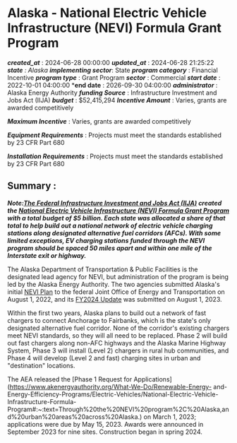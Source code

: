 # Alaska - National Electric Vehicle Infrastructure (NEVI) Formula Grant Program 
 ***created_at*** : 2024-06-28 00:00:00 
 ***updated_at*** : 2024-06-28 21:25:22 
 ***state** : Alaska 
 **implementing sector***: State 
 ***program category*** : Financial Incentive 
 ***program type*** : Grant Program 
 ***sector*** : Commercial 
 ***start date*** : 2022-10-01 04:00:00 
 ***end date** : 2026-09-30 04:00:00 
 ***administrator*** : Alaska Energy Authority 
 ***funding Source*** : Infrastructure Investment and Jobs Act (IIJA) 
 ***budget*** : $52,415,294 
 ***Incentive Amount*** : Varies, grants are awarded competitively

 
 ***Maximum Incentive*** : Varies, grants are awarded competitively

 
 ***Equipment Requirements*** : Projects must meet the standards established by 23 CFR Part 680

 
 ***Installation Requirements*** : Projects must meet the standards established by 23 CFR Part 680

 
 ## Summary : 
 **_Note:[The Federal Infrastructure Investment and Jobs Act
(IIJA)](https://www.congress.gov/117/plaws/publ58/PLAW-117publ58.pdf#page=993)
created the [National Electric Vehicle Infrastructure (NEVI) Formula Grant
Program](https://www.fhwa.dot.gov/environment/nevi/) with a total budget of $5
billion. Each state was allocated a share of that total to help build out a
national network of electric vehicle charging stations along designated
alternative fuel corridors (AFCs). With some limited exceptions, EV charging
stations funded through the NEVI program should be spaced 50 miles apart and
within one mile of the Interstate exit or highway._**

The Alaska Department of Transportation & Public Facilities is the designated
lead agency for NEVI, but administration of the program is being led by the
Alaska Energy Authority. The two agencies submitted Alaska's initial [NEVI
Plan](https://www.akenergyauthority.org/Portals/0/Electric%20Vehicles/2022.07.29%20State%20of%20Alaska%20NEVI%20Plan%20\(Final\).pdf?ver=2022-06-29-152835-320)
to the federal Joint Office of Energy and Transportation on August 1, 2022,
and its [FY2024
Update](https://www.akenergyauthority.org/Portals/0/Electric%20Vehicles/2023.07.31%20FY24%20Alaska%20NEVI%20Plan%20\(Final\).pdf?ver=wzbivGy2EFMmDFeNXt6cyg%3d%3d)
was submitted on August 1, 2023.

Within the first two years, Alaska plans to build out a network of fast
chargers to connect Anchorage to Fairbanks, which is the state's only
designated alternative fuel corridor. None of the corridor's existing chargers
meet NEVI standards, so they will all need to be replaced. Phase 2 will build
out fast chargers along non-AFC highways and the Alaska Marine Highway System,
Phase 3 will install (Level 2) chargers in rural hub communities, and Phase 4
will develop (Level 2 and fast) charging sites in urban and "destination"
locations.  

The AEA released the [Phase 1 Request for
Applications](https://www.akenergyauthority.org/What-We-Do/Renewable-Energy-
and-Energy-Efficiency-Programs/Electric-Vehicles/National-Electric-Vehicle-
Infrastructure-Formula-
Program#:~:text=Through%20the%20NEVI%20program%2C%20Alaska,and%20urban%20areas%20across%20Alaska.)
on March 1, 2023; applications were due by May 15, 2023. Awards were announced
in September 2023 for nine sites. Construction began in spring 2024.  

 
 